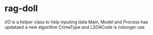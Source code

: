 # rag-doll
I/O is a helper class to help inputing data 
Main, Model and Process has updataed a new algorithm
CrimeType and LSOACode is nolonger use
